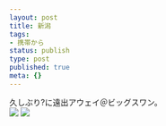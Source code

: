 ```yaml
---
layout: post
title: 新潟
tags:
- 携帯から
status: publish
type: post
published: true
meta: {}
---
```

<div class="caption">久しぶり?に遠出アウェイ＠ビッグスワン。</div>
<div class="photo"><img src="http://wo.skr.jp/images/uploads/blog-photo-1191648021.46-0.jpg" />
<img src="http://wo.skr.jp/images/uploads/blog-photo-1191648021.46-1.jpg" /></div>
